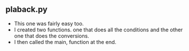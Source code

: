 ## plaback.py

- This one was fairly easy too.
- I created two functions. one that does all the conditions and the other one that does the conversions.
- I then called the main, function at the end.
